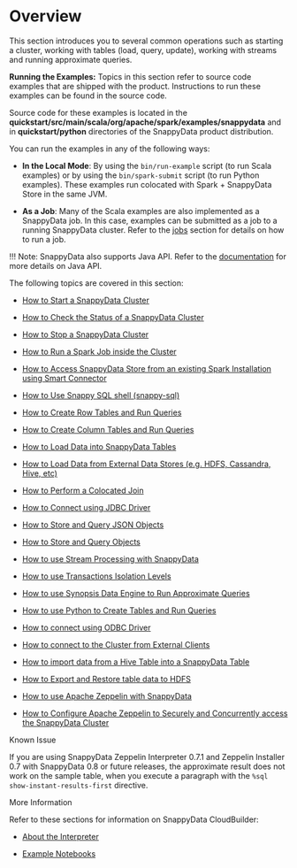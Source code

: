 # Overview
This section introduces you to several common operations such as starting a cluster, working with tables (load, query, update), working with streams and running approximate queries.

**Running the Examples:**
Topics in this section refer to source code examples that are shipped with the product. Instructions to run these examples can be found in the source code.

Source code for these examples is located in the **quickstart/src/main/scala/org/apache/spark/examples/snappydata** and in **quickstart/python** directories of the SnappyData product distribution. 

You can run the examples in any of the following ways:

* **In the Local Mode**: By using the `bin/run-example` script (to run Scala examples) or by using the `bin/spark-submit` script (to run Python examples). These examples run colocated with Spark + SnappyData Store in the same JVM. 

* **As a Job**:	Many of the Scala examples are also implemented as a SnappyData job. In this case, examples can be submitted as a job to a running SnappyData cluster. Refer to the [jobs](howto/run_spark_job_inside_cluster.md) section for details on how to run a job.

!!! Note: 
	SnappyData also supports Java API. Refer to the [documentation](./programming_guide/building_snappydata_applications_using_spark_api.md) for more details on Java API.

The following topics are covered in this section:

* [How to Start a SnappyData Cluster](howto/start_snappy_cluster.md)<a id="howto-startcluster"></a>

* [How to Check the Status of a SnappyData Cluster](howto/check_status_cluster.md)<a id="howto-statuscluster"></a>

* [How to Stop a SnappyData Cluster](howto/stop_snappy_cluster.md)<a id="howto-stopcluster"></a>

* [How to Run a Spark Job inside the Cluster](howto/run_spark_job_inside_cluster.md)<a id="howto-job"></a>

* [How to Access SnappyData Store from an existing Spark Installation using Smart Connector](howto/spark_installation_using_smart_connector.md)<a id="howto-splitmode"></a>

* [How to Use Snappy SQL shell (snappy-sql)](howto/use_snappy_shell.md)

* [How to Create Row Tables and Run Queries](howto/create_row_tables_and_run_queries.md)<a id="howto-row"></a>

* [How to Create Column Tables and Run Queries](howto/create_column_tables_and_run_queries.md)<a id="howto-column"></a>

* [How to Load Data into SnappyData Tables](howto/load_data_into_snappydata_tables.md)<a id="howto-load"></a>

* [How to Load Data from External Data Stores (e.g. HDFS, Cassandra, Hive, etc)](howto/load_data_from_external_data_stores.md)<a id="howto-external-source"></a>

* [How to Perform a Colocated Join](howto/perform_a_colocated_join.md)<a id="howto-colacatedJoin"></a>

* [How to Connect using JDBC Driver](howto/connect_using_jdbc_driver.md)<a id="howto-jdbc"></a>

* [How to Store and Query JSON Objects](howto/store_and_query_json_objects.md)<a id="howto-JSON"></a>

* [How to Store and Query Objects](howto/store_and_query_objects.md)<a id="howto-objects"></a>

* [How to use Stream Processing with SnappyData](howto/use_stream_processing_with_snappydata.md)<a id="howto-streams"></a>

* [How to use Transactions Isolation Levels](howto/use_transactions_isolation_levels.md)<a id="howto-transactions"></a>

* [How to use Synopsis Data Engine to Run Approximate Queries](howto/use_synopsis_data_engine_to_run_approximate_queries.md)<a id="howto-sde"></a>

* [How to use Python to Create Tables and Run Queries](howto/use_python_to_create_tables_and_run_queries.md)<a id="howto-python"></a>

* [How to connect using ODBC Driver](howto/connect_using_odbc_driver.md)<a id="howto-odbc"></a>

* [How to connect to the Cluster from External Clients](howto/connect_to_the_cluster_from_external_clients.md)<a id="howto-external-client"></a><a id="howto-connect-externalclients"></a>

* [How to import data from a Hive Table into a SnappyData Table](howto/import_from_hive_table.md)<a id="howto-import-hive"></a>

* [How to Export and Restore table data to HDFS](howto/export_hdfs.md)<a id="howto-export-hdfs"></a>

* [How to use Apache Zeppelin with SnappyData](howto/use_apache_zeppelin_with_snappydata.md)<a id="howto-zeppelin"></a>

* [How to Configure Apache Zeppelin to Securely and Concurrently access the SnappyData Cluster](howto/concurrent_apache_zeppelin_access_to_secure_snappydata.md)<a id="howto-concurrentzeppelin"></a>

<heading2> Known Issue</heading2>

If you are using SnappyData Zeppelin Interpreter 0.7.1 and Zeppelin Installer 0.7 with SnappyData 0.8 or future releases, the approximate result does not work on the sample table, when you execute a paragraph with the `%sql show-instant-results-first` directive.

<heading2> More Information</heading2>

Refer to these sections for information on SnappyData CloudBuilder:

* [About the Interpreter](isight/quick_start_steps.md#using-the-interpreter) 

* [Example Notebooks](isight/quick_start_steps/#creating-notebooks-try-it-yourself)

